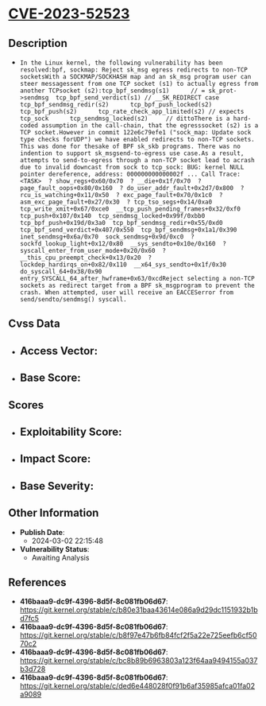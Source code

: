 
# [CVE-2023-52523](https://cve.mitre.org/cgi-bin/cvename.cgi?name=CVE-2023-52523)

## Description

- `In the Linux kernel, the following vulnerability has been resolved:bpf, sockmap: Reject sk_msg egress redirects to non-TCP socketsWith a SOCKMAP/SOCKHASH map and an sk_msg program user can steer messagessent from one TCP socket (s1) to actually egress from another TCPsocket (s2):tcp_bpf_sendmsg(s1)		// = sk_prot->sendmsg  tcp_bpf_send_verdict(s1)	// __SK_REDIRECT case    tcp_bpf_sendmsg_redir(s2)      tcp_bpf_push_locked(s2)	tcp_bpf_push(s2)	  tcp_rate_check_app_limited(s2) // expects tcp_sock	  tcp_sendmsg_locked(s2)	 // dittoThere is a hard-coded assumption in the call-chain, that the egresssocket (s2) is a TCP socket.However in commit 122e6c79efe1 ("sock_map: Update sock type checks forUDP") we have enabled redirects to non-TCP sockets. This was done for thesake of BPF sk_skb programs. There was no indention to support sk_msgsend-to-egress use case.As a result, attempts to send-to-egress through a non-TCP socket lead to acrash due to invalid downcast from sock to tcp_sock: BUG: kernel NULL pointer dereference, address: 000000000000002f ... Call Trace:  <TASK>  ? show_regs+0x60/0x70  ? __die+0x1f/0x70  ? page_fault_oops+0x80/0x160  ? do_user_addr_fault+0x2d7/0x800  ? rcu_is_watching+0x11/0x50  ? exc_page_fault+0x70/0x1c0  ? asm_exc_page_fault+0x27/0x30  ? tcp_tso_segs+0x14/0xa0  tcp_write_xmit+0x67/0xce0  __tcp_push_pending_frames+0x32/0xf0  tcp_push+0x107/0x140  tcp_sendmsg_locked+0x99f/0xbb0  tcp_bpf_push+0x19d/0x3a0  tcp_bpf_sendmsg_redir+0x55/0xd0  tcp_bpf_send_verdict+0x407/0x550  tcp_bpf_sendmsg+0x1a1/0x390  inet_sendmsg+0x6a/0x70  sock_sendmsg+0x9d/0xc0  ? sockfd_lookup_light+0x12/0x80  __sys_sendto+0x10e/0x160  ? syscall_enter_from_user_mode+0x20/0x60  ? __this_cpu_preempt_check+0x13/0x20  ? lockdep_hardirqs_on+0x82/0x110  __x64_sys_sendto+0x1f/0x30  do_syscall_64+0x38/0x90  entry_SYSCALL_64_after_hwframe+0x63/0xcdReject selecting a non-TCP sockets as redirect target from a BPF sk_msgprogram to prevent the crash. When attempted, user will receive an EACCESerror from send/sendto/sendmsg() syscall.`

## Cvss Data

- **Access Vector**:
  - 
- **Base Score**:
  - 

## Scores

- **Exploitability Score**:
  - 
- **Impact Score**:
  - 
- **Base Severity**:
  - 

## Other Information

- **Publish Date**:
  - 2024-03-02 22:15:48
- **Vulnerability Status**:
  - Awaiting Analysis

## References

- **416baaa9-dc9f-4396-8d5f-8c081fb06d67**: https://git.kernel.org/stable/c/b80e31baa43614e086a9d29dc1151932b1bd7fc5
- **416baaa9-dc9f-4396-8d5f-8c081fb06d67**: https://git.kernel.org/stable/c/b8f97e47b6fb84fcf2f5a22e725eefb6cf5070c2
- **416baaa9-dc9f-4396-8d5f-8c081fb06d67**: https://git.kernel.org/stable/c/bc8b89b6963803a123f64aa9494155a037b3d728
- **416baaa9-dc9f-4396-8d5f-8c081fb06d67**: https://git.kernel.org/stable/c/ded6e448028f0f91b6af35985afca01fa02a9089
